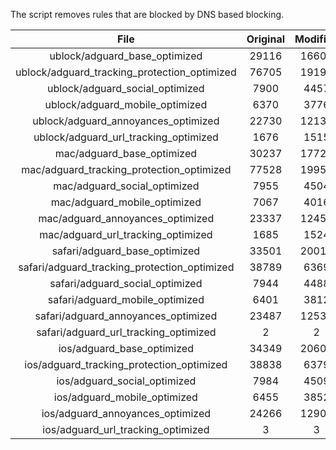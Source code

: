The script removes rules that are blocked by DNS based blocking.


| File | Original | Modified |
|:----:|:-----:|:-----:|
| ublock/adguard_base_optimized | 29116 | 16606 |
| ublock/adguard_tracking_protection_optimized | 76705 | 19198 |
| ublock/adguard_social_optimized | 7900 | 4457 |
| ublock/adguard_mobile_optimized | 6370 | 3776 |
| ublock/adguard_annoyances_optimized | 22730 | 12137 |
| ublock/adguard_url_tracking_optimized | 1676 | 1515 |
| mac/adguard_base_optimized | 30237 | 17726 |
| mac/adguard_tracking_protection_optimized | 77528 | 19952 |
| mac/adguard_social_optimized | 7955 | 4504 |
| mac/adguard_mobile_optimized | 7067 | 4016 |
| mac/adguard_annoyances_optimized | 23337 | 12456 |
| mac/adguard_url_tracking_optimized | 1685 | 1524 |
| safari/adguard_base_optimized | 33501 | 20019 |
| safari/adguard_tracking_protection_optimized | 38789 | 6369 |
| safari/adguard_social_optimized | 7944 | 4488 |
| safari/adguard_mobile_optimized | 6401 | 3812 |
| safari/adguard_annoyances_optimized | 23487 | 12533 |
| safari/adguard_url_tracking_optimized | 2 | 2 |
| ios/adguard_base_optimized | 34349 | 20603 |
| ios/adguard_tracking_protection_optimized | 38838 | 6379 |
| ios/adguard_social_optimized | 7984 | 4509 |
| ios/adguard_mobile_optimized | 6455 | 3852 |
| ios/adguard_annoyances_optimized | 24266 | 12900 |
| ios/adguard_url_tracking_optimized | 3 | 3 |